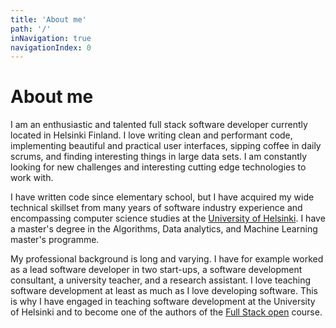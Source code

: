 ```yaml
---
title: 'About me'
path: '/'
inNavigation: true
navigationIndex: 0
---
```


# About me

I am an enthusiastic and talented full stack software developer currently located in Helsinki Finland. I love writing clean and performant code, implementing beautiful and practical user interfaces, sipping coffee in daily scrums, and finding interesting things in large data sets. I am constantly looking for new challenges and interesting cutting edge technologies to work with.

I have written code since elementary school, but I have acquired my wide technical skillset from many years of software industry experience and encompassing computer science studies at the [University of Helsinki](https://www.helsinki.fi/en). I have a master's degree in the Algorithms, Data analytics, and Machine Learning master's programme.

My professional background is long and varying. I have for example worked as a lead software developer in two start-ups, a software development consultant, a university teacher, and a research assistant. I love teaching software development at least as much as I love developing software. This is why I have engaged in teaching software development at the University of Helsinki and to become one of the authors of the [Full Stack open](https://fullstackopen.com/) course.
